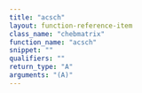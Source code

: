 ```yaml
---
title: "acsch"
layout: function-reference-item
class_name: "chebmatrix"
function_name: "acsch"
snippet: ""
qualifiers: ""
return_type: "A"
arguments: "(A)"
---
```


<pre class="help-text"></pre>